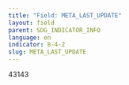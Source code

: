 ```yaml
---
title: "Field: META_LAST_UPDATE"
layout: field
parent: SDG_INDICATOR_INFO
language: en
indicator: 8-4-2
slug: META_LAST_UPDATE
---
```

43143